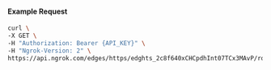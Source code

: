 <!-- Code generated for API Clients. DO NOT EDIT. -->

#### Example Request

```bash
curl \
-X GET \
-H "Authorization: Bearer {API_KEY}" \
-H "Ngrok-Version: 2" \
https://api.ngrok.com/edges/https/edghts_2c8f640xCHCpdhInt07TCx3MAvP/routes/edghtsrt_2c8f68y526BRD3BpV3MGYARuOBE/compression
```
